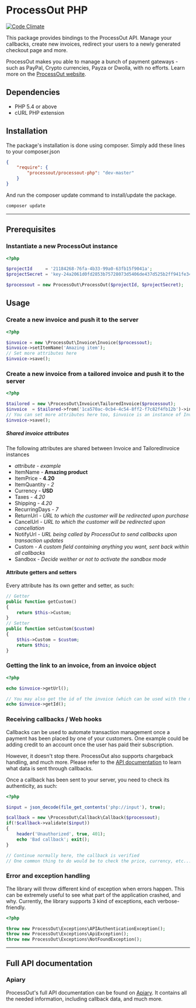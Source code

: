 ProcessOut PHP
==============

[![Code Climate](https://codeclimate.com/github/ProcessOut/processout-php/badges/gpa.svg)](https://codeclimate.com/github/ProcessOut/processout-php)

This package provides bindings to the ProcessOut API. Manage your callbacks, create new invoices,
redirect your users to a newly generated checkout page and more.

ProcessOut makes you able to manage a bunch of payment gateways - such as PayPal, Crypto currencies, Payza or Dwolla, with no efforts. Learn more on the [ProcessOut website](https://www.processout.com).

Dependencies
------------

* PHP 5.4 or above
* cURL PHP extension

Installation
------------

The package's installation is done using composer. Simply add these lines to your composer.json

``` json
{
	"require": {
		"processout/processout-php": "dev-master"
	}
}
```

And run the composer update command to install/update the package.

``` sh
composer update
```

-------------------------

Prerequisites
-------------

### Instantiate a new ProcessOut instance

``` php
<?php

$projectId     = '21184268-76fa-4b33-99a0-63fb15f9041a';
$projectSecret = 'key-24a2061d0fd2853b75728073d5406de437d525b2ff941fe34ca061cb2180d0f8';

$processout = new ProcessOut\ProcessOut($projectId, $projectSecret);
```

Usage
-----

### Create a new invoice and push it to the server

``` php
<?php

$invoice = new \ProcessOut\Invoice\Invoice($processout);
$invoice->setItemName('Amazing item');
// Set more attributes here
$invoice->save();
```

### Create a new invoice from a tailored invoice and push it to the server

``` php
<?php

$tailored = new \ProcessOut\Invoice\TailoredInvoice($processout);
$invoice  = $tailored->from('1ca570ac-0cb4-4c54-8ff2-f7c82f4fb12b')->invoice();
// You can set more attributes here too, $invoice is an instance of Invoice
$invoice->save();
```


##### Shared invoice attributes

The following attributes are shared between Invoice and TailoredInvoice instances

- *attribute*   - *example*
- ItemName      - **Amazing product**
- ItemPrice     - **4.20**
- ItemQuantity  - *2*
- Currency      - **USD**
- Taxes         - *4.20*
- Shipping      - *4.20*
- RecurringDays - *7*
- ReturnUrl     - *URL to which the customer will be redirected upon purchase*
- CancelUrl     - *URL to which the customer will be redirected upon cancellation*
- NotifyUrl     - *URL being called by ProcessOut to send callbacks upon transaction updates*
- Custom        - *A custom field containing anything you want, sent back within all callbacks*
- Sandbox       - *Decide weither or not to activate the sandbox mode*

#### Attribute getters and setters

Every attribute has its own getter and setter, as such:

``` php
// Getter
public function getCustom()
{
    return $this->Custom;
}
// Setter
public function setCustom($custom)
{
    $this->Custom = $custom;
    return $this;
}
```

### Getting the link to an invoice, from an invoice object

``` php
<?php

echo $invoice->getUrl();

// You may also get the id of the invoice (which can be used with the modal)
echo $invoice->getId();
```


### Receiving callbacks / Web hooks

Callbacks can be used to automate transaction management once a payment has been placed by one of your customers. One example could be adding credit to an account once the user has paid their subscription.

However, it doesn't stop there. ProcessOut also supports chargeback handling, and much more. Please refer to the [API documentation](http://docs.processout.apiary.io/#) to learn what data is sent through callbacks.

Once a callback has been sent to your server, you need to check its authenticity, as such:

``` php
<?php

$input = json_decode(file_get_contents('php://input'), true);

$callback = new \ProcessOut\Callback\Callback($processout);
if(!$callback->validate($input))
{
	header('Unauthorized', true, 401);
	echo 'Bad callback'; exit();
}

// Continue normally here, the callback is verified
// One common thing to do would be to check the price, currency, etc...
```

### Error and exception handling

The library will throw different kind of exception when errors happen.
This can be extremely useful to see what part of the application crashed,
and why.
Currently, the library supports 3 kind of exceptions, each verbose-friendly.

``` php
<?php

throw new ProcessOut\Exceptions\APIAuthenticationException();
throw new ProcessOut\Exceptions\ApiException();
throw new ProcessOut\Exceptions\NotFoundException();
```

-------------------------

Full API documentation
----------------------

### Apiary

ProcessOut's full API documentation can be found on [Apiary](http://docs.processout.apiary.io). It contains all the needed information, including callback data, and much more.
